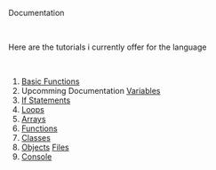 <head>

<link rel="stylesheet" type="text/css" href="https://mervinpais.github.io/Easy14_Programing_language/style.css">

</head>

<body class="dark_body">

<head2> Documentation  </head2>

<br>

<head4> Here are the tutorials i currently offer for the language </head4>

<br>

<ol>
<li>
<a class="link" href="https://mervinpais.github.io/Easy14_Programing_language/webpages/tutorials/basicFunctions.html">Basic Functions</a>
</li>
<li>
<head2> Upcomming Documentation </head2>
<a class="link" href="https://mervinpais.github.io/Easy14_Programing_language/webpages/tutorials/variables.
html">Variables</a>
</li>
<li>
<a class="link" href="https://mervinpais.github.io/Easy14_Programing_language/webpages/tutorials/ifStatements.html">If Statements</a>
</li>
<li>
<a class="link" href="https://mervinpais.github.io/Easy14_Programing_language/webpages/tutorials/loops.html">Loops</a>
</li>
<li>
<a class="link" href="https://mervinpais.github.io/Easy14_Programing_language/webpages/tutorials/arrays.html">Arrays</a>
</li>
<li>
<a class="link" href="https://mervinpais.github.io/Easy14_Programing_language/webpages/tutorials/functions.html">Functions</a>
</li>
<li>
<a class="link" href="https://mervinpais.github.io/Easy14_Programing_language/webpages/tutorials/classes.html">Classes</a>
</li>
<li>
<a class="link" href="https://mervinpais.github.io/Easy14_Programing_language/webpages/tutorials/objects.html">Objects</a>
<a class="link" href="https://mervinpais.github.io/Easy14_Programing_language/webpages/tutorials/files.html">Files</a>
</li>
<li>
<a class="link" href="https://mervinpais.github.io/Easy14_Programing_language/webpages/tutorials/console.html">Console</a>
</li>
</body>
